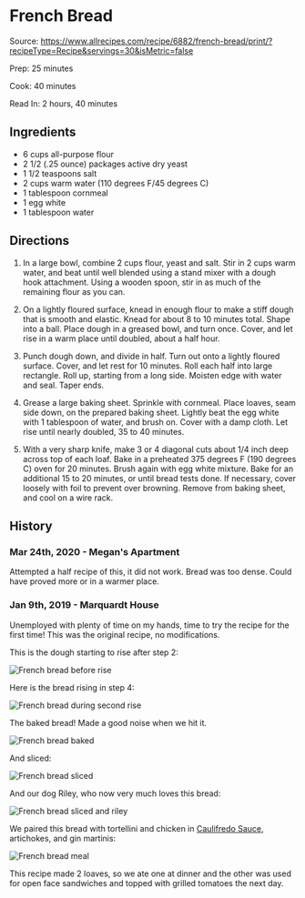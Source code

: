 # French Bread

Source: https://www.allrecipes.com/recipe/6882/french-bread/print/?recipeType=Recipe&servings=30&isMetric=false

Prep: 25 minutes

Cook: 40 minutes

Read In: 2 hours, 40 minutes

## Ingredients

* 6 cups all-purpose flour
* 2 1/2 (.25 ounce) packages active dry yeast
* 1 1/2 teaspoons salt
* 2 cups warm water (110 degrees F/45 degrees C)
* 1 tablespoon cornmeal
* 1 egg white
* 1 tablespoon water


## Directions

1. In a large bowl, combine 2 cups flour, yeast and salt. Stir in 2 cups warm water, and beat until well blended using a stand mixer with a dough hook attachment. Using a wooden spoon, stir in as much of the remaining flour as you can.

1. On a lightly floured surface, knead in enough flour to make a stiff dough that is smooth and elastic. Knead for about 8 to 10 minutes total. Shape into a ball. Place dough in a greased bowl, and turn once. Cover, and let rise in a warm place until doubled, about a half hour.

1. Punch dough down, and divide in half. Turn out onto a lightly floured surface. Cover, and let rest for 10 minutes. Roll each half into large rectangle. Roll up, starting from a long side. Moisten edge with water and seal. Taper ends.

1. Grease a large baking sheet. Sprinkle with cornmeal. Place loaves, seam side down, on the prepared baking sheet. Lightly beat the egg white with 1 tablespoon of water, and brush on. Cover with a damp cloth. Let rise until nearly doubled, 35 to 40 minutes.

1. With a very sharp knife, make 3 or 4 diagonal cuts about 1/4 inch deep across top of each loaf. Bake in a preheated 375 degrees F (190 degrees C) oven for 20 minutes. Brush again with egg white mixture. Bake for an additional 15 to 20 minutes, or until bread tests done. If necessary, cover loosely with foil to prevent over browning. Remove from baking sheet, and cool on a wire rack.

## History

### Mar 24th, 2020 - Megan's Apartment

Attempted a half recipe of this, it did not work. Bread was too dense. Could have proved more or in a warmer place.

### Jan 9th, 2019 - Marquardt House

Unemployed with plenty of time on my hands, time to try the recipe for the first time! This was the original recipe, no modifications.

This is the dough starting to rise after step 2:

![French bread before rise](/photos/french_bread_dough_before_rise.jpg)

Here is the bread rising in step 4:

![French bread during second rise](/photos/french_bread_rising.jpg)

The baked bread! Made a good noise when we hit it.

![French bread baked](/photos/french_bread_baked.jpg)

And sliced:

![French bread sliced](/photos/french_bread_sliced.jpg)

And our dog Riley, who now very much loves this bread:

![French bread sliced and riley](/photos/french_bread_sliced_with_riley.jpg)

We paired this bread with tortellini and chicken in [Caulifredo Sauce](/dinner/caulifredo_sauce.md), artichokes, and gin martinis:

![French bread meal](/photos/french_bread_with_meal.jpg)

This recipe made 2 loaves, so we ate one at dinner and the other was used for open face sandwiches and topped with grilled tomatoes the next day.
